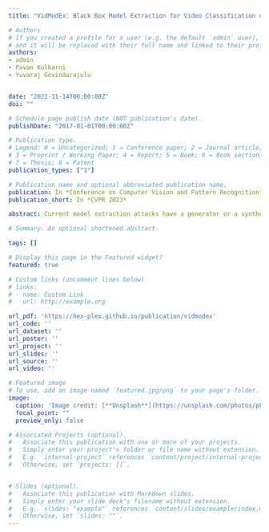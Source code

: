 ```yaml
---
title: "VidModEx: Black Box Model Extraction for Video Classification models with Efficient Query Samples"

# Authors
# If you created a profile for a user (e.g. the default `admin` user), write the username (folder name) here 
# and it will be replaced with their full name and linked to their profile.
authors:
- admin
- Pavan Kulkarni
- Yuvaraj Govindarajulu


date: "2022-11-14T00:00:00Z"
doi: ""

# Schedule page publish date (NOT publication's date).
publishDate: "2017-01-01T00:00:00Z"

# Publication type.
# Legend: 0 = Uncategorized; 1 = Conference paper; 2 = Journal article;
# 3 = Preprint / Working Paper; 4 = Report; 5 = Book; 6 = Book section;
# 7 = Thesis; 8 = Patent
publication_types: ["1"]

# Publication name and optional abbreviated publication name.
publication: In *Conference on Computer Vision and Pattern Recognition*
publication_short: In *CVPR 2023*

abstract: Current model extraction attacks have a generator or a synthetic dataset with the objective of maximizing the disagreement between the victim and replica model, in these techniques the generators have very limited success in learning representations for higher dimensional datasets. Another set of algorithms levers a proxy dataset to train a generator to have a similar data distribution, these approaches work only if the dataset is a superset or closely related to the target dataset. Hence making these approaches limited in terms of the domains of the model that can be attacked as well as the higher computational time required for training an additional discriminator. In the current work, we propose a simple generator with the standard objective of maximizing the disagreement between the outputs of the victim and the replica model, with an additional loss for improving visual features of the generated samples using a gram matrix as the objective computed against samples of a hyper class from a proxy dataset which is correlates to the target class of the victim. This assignment of a hyper class is done using Kmeans clustering of the word embedding of the target dataset classes and the proxy dataset classes, this helps in the efficient usage of the proxy dataset while generalizing the approach for different target datasets. In the paper, we show the success of the technique with experiments carried out on the victim model as Movie-Net-A6 (Video Action Classifier) trained and a proxy dataset of Image Net (Image classification) supporting the argument of enhancing the extraction of the model from a cross-modal dataset. We are the first to demonstrate the scalability of the extraction algorithm on Video Classification for datasets with 600 classes. The proposed approach achieves the highest extraction results on video classification models trained on Kinetics-600, Charades, and UCF101 with a reasonable query complexity of 35M, 20M, and 15M respectively. 

# Summary. An optional shortened abstract.

tags: []

# Display this page in the Featured widget?
featured: true

# Custom links (uncomment lines below)
# links:
# - name: Custom Link
#   url: http://example.org

url_pdf: 'https://hex-plex.github.io/publication/vidmodex'
url_code: ''
url_dataset: ''
url_poster: ''
url_project: ''
url_slides: ''
url_source: ''
url_video: ''

# Featured image
# To use, add an image named `featured.jpg/png` to your page's folder. 
image:
  caption: 'Image credit: [**Unsplash**](https://unsplash.com/photos/pLCdAaMFLTE)'
  focal_point: ""
  preview_only: false

# Associated Projects (optional).
#   Associate this publication with one or more of your projects.
#   Simply enter your project's folder or file name without extension.
#   E.g. `internal-project` references `content/project/internal-project/index.md`.
#   Otherwise, set `projects: []`.


# Slides (optional).
#   Associate this publication with Markdown slides.
#   Simply enter your slide deck's filename without extension.
#   E.g. `slides: "example"` references `content/slides/example/index.md`.
#   Otherwise, set `slides: ""`.
---
```

